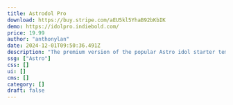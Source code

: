 ```yaml
---
title: Astrodol Pro
download: https://buy.stripe.com/aEU5kl5YhaB92bKbIK
demo: https://idolpro.indiebold.com/
price: 19.99
author: "anthonylan"
date: 2024-12-01T09:50:36.491Z
description: "The premium version of the popular Astro idol starter template, crafted for micro SaaS startups. Built with Astro and styled with Skeleton CSS."
ssg: ["Astro"]
css: []
ui: []
cms: []
category: []
draft: false
---
```


